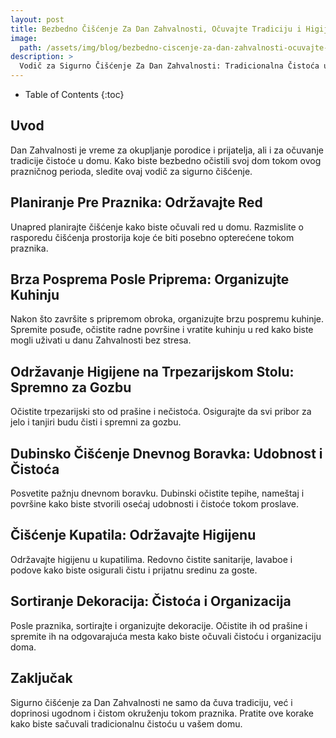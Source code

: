 ```yaml
---
layout: post
title: Bezbedno Čišćenje Za Dan Zahvalnosti, Očuvajte Tradiciju i Higijenu
image: 
  path: /assets/img/blog/bezbedno-ciscenje-za-dan-zahvalnosti-ocuvajte-tradiciju-i-higijenu_dubinsko_pranje_ba.png
description: >
  Vodič za Sigurno Čišćenje Za Dan Zahvalnosti: Tradicionalna Čistoća u Vašem Domu
---
```



- Table of Contents
{:toc}


## Uvod

Dan Zahvalnosti je vreme za okupljanje porodice i prijatelja, ali i za očuvanje tradicije čistoće u domu. Kako biste bezbedno očistili svoj dom tokom ovog prazničnog perioda, sledite ovaj vodič za sigurno čišćenje.


## Planiranje Pre Praznika: Održavajte Red

Unapred planirajte čišćenje kako biste očuvali red u domu. Razmislite o rasporedu čišćenja prostorija koje će biti posebno opterećene tokom praznika.


## Brza Posprema Posle Priprema: Organizujte Kuhinju

Nakon što završite s pripremom obroka, organizujte brzu pospremu kuhinje. Spremite posuđe, očistite radne površine i vratite kuhinju u red kako biste mogli uživati u danu Zahvalnosti bez stresa.


## Održavanje Higijene na Trpezarijskom Stolu: Spremno za Gozbu

Očistite trpezarijski sto od prašine i nečistoća. Osigurajte da svi pribor za jelo i tanjiri budu čisti i spremni za gozbu.


## Dubinsko Čišćenje Dnevnog Boravka: Udobnost i Čistoća

Posvetite pažnju dnevnom boravku. Dubinski očistite tepihe, nameštaj i površine kako biste stvorili osećaj udobnosti i čistoće tokom proslave.


## Čišćenje Kupatila: Održavajte Higijenu

Održavajte higijenu u kupatilima. Redovno čistite sanitarije, lavaboe i podove kako biste osigurali čistu i prijatnu sredinu za goste.


## Sortiranje Dekoracija: Čistoća i Organizacija

Posle praznika, sortirajte i organizujte dekoracije. Očistite ih od prašine i spremite ih na odgovarajuća mesta kako biste očuvali čistoću i organizaciju doma.


## Zaključak

Sigurno čišćenje za Dan Zahvalnosti ne samo da čuva tradiciju, već i doprinosi ugodnom i čistom okruženju tokom praznika. Pratite ove korake kako biste sačuvali tradicionalnu čistoću u vašem domu.